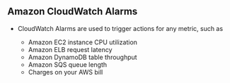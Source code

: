 ## Amazon CloudWatch Alarms

- CloudWatch Alarms are used to trigger actions for any metric, such as

  - Amazon EC2 instance CPU utilization
  - Amazon ELB request latency
  - Amazon DynamoDB table throughput
  - Amazon SQS queue length
  - Charges on your AWS bill
